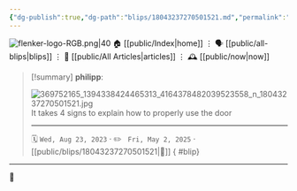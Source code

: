 ```yaml
---
{"dg-publish":true,"dg-path":"blips/18043237270501521.md","permalink":"/blips/18043237270501521/","title":"philipp on instagram @ 2023-08-23"}
---
```



<div class="transclusion internal-embed is-loaded"><div class="markdown-embed">




![flenker-logo-RGB.png|40](/img/user/attachments/flenker-logo-RGB.png)
🏠 [[public/Index\|home]]  ⋮ 🗣️ [[public/all-blips\|blips]] ⋮  📝 [[public/All Articles\|articles]]  ⋮ 🕰️ [[public/now\|now]]


</div></div>


> [!summary] **philipp**:
>
> ![369752165_1394338424465313_4164378482039523558_n_18043237270501521.jpg](/img/user/attachments/369752165_1394338424465313_4164378482039523558_n_18043237270501521.jpg)
> It takes 4 signs to explain how to properly use the door
> - - -
>
> 🗓️ <code>Wed, Aug 23, 2023</code>  · ✏️ <code> Fri, May 2, 2025</code>  · [[public/blips/18043237270501521\|🔗]]
{ #blip}


- - -

 👾
